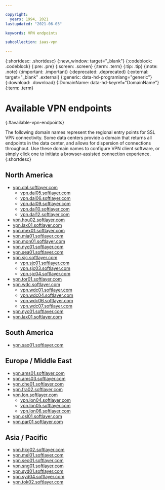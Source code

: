 ```yaml
---

copyright:
  years: 1994, 2021
lastupdated: "2021-06-03"

keywords: VPN endpoints

subcollection: iaas-vpn

---
```


{:shortdesc: .shortdesc}
{:new_window: target="_blank"}
{:codeblock: .codeblock}
{:pre: .pre}
{:screen: .screen}
{:term: .term}
{:tip: .tip}
{:note: .note}
{:important: .important}
{:deprecated: .deprecated}
{:external: target="_blank" .external}
{:generic: data-hd-programlang="generic"}
{:download: .download}
{:DomainName: data-hd-keyref="DomainName"}
{:term: .term}

# Available VPN endpoints
{:#available-vpn-endpoints}

The following domain names represent the regional entry points for SSL VPN connectivity. Some data centers provide a domain that returns all endpoints in the data center, and allows for dispersion of connections throughout. Use these domain names to configure VPN client software, or simply click one to initiate a browser-assisted connection experience.
{:shortdesc}

## North America

* [vpn.dal.softlayer.com](https://vpn.dal.softlayer.com/prx/000/http/localhost/login)
   * [vpn.dal05.softlayer.com](https://vpn.dal05.softlayer.com/prx/000/http/localhost/login) 
   * [vpn.dal06.softlayer.com](https://vpn.dal06.softlayer.com/prx/000/http/localhost/login)
   * [vpn.dal09.softlayer.com](https://vpn.dal09.softlayer.com/prx/000/http/localhost/login)
   * [vpn.dal10.softlayer.com](https://vpn.dal10.softlayer.com/prx/000/http/localhost/login)
   * [vpn.dal12.softlayer.com](https://vpn.dal12.softlayer.com/prx/000/http/localhost/login)   
* [vpn.hou02.softlayer.com](https://vpn.hou02.softlayer.com/prx/000/http/localhost/login)
* [vpn.lax01.softlayer.com](https://vpn.lax01.softlayer.com/prx/000/http/localhost/login)
* [vpn.mex01.softlayer.com](https://vpn.mex01.softlayer.com/prx/000/http/localhost/login)
* [vpn.mia01.softlayer.com](https://vpn.mia01.softlayer.com/prx/000/http/localhost/login)
* [vpn.mon01.softlayer.com](https://vpn.mon01.softlayer.com/prx/000/http/localhost/login)
* [vpn.nyc01.softlayer.com](https://vpn.nyc01.softlayer.com/prx/000/http/localhost/login)
* [vpn.sea01.softlayer.com](https://vpn.sea01.softlayer.com/prx/000/http/localhost/login)
* [vpn.sjc.softlayer.com](https://vpn.sjc.softlayer.com/prx/000/http/localhost/login)
   * [vpn.sjc01.softlayer.com](https://vpn.sjc01.softlayer.com/prx/000/http/localhost/login)
   * [vpn.sjc03.softlayer.com](https://vpn.sjc03.softlayer.com/prx/000/http/localhost/login)
   * [vpn.sjc04.softlayer.com](https://vpn.sjc04.softlayer.com/prx/000/http/localhost/login)
* [vpn.tor01.softlayer.com](https://vpn.tor01.softlayer.com/prx/000/http/localhost/login)
* [vpn.wdc.softlayer.com](https://vpn.wdc.softlayer.com/prx/000/http/localhost/login)
   * [vpn.wdc01.softlayer.com](https://vpn.wdc01.softlayer.com/prx/000/http/localhost/login)
   * [vpn.wdc04.softlayer.com](https://vpn.wdc04.softlayer.com/prx/000/http/localhost/login)
   * [vpn.wdc06.softlayer.com](https://vpn.wdc06.softlayer.com/prx/000/http/localhost/login)
   * [vpn.wdc07.softlayer.com](https://vpn.wdc07.softlayer.com/prx/000/http/localhost/login)
* [vpn.nyc01.softlayer.com](https://vpn.nyc01.softlayer.com/prx/000/http/localhost/login)
* [vpn.lax01.softlayer.com](https://vpn.lax01.softlayer.com/prx/000/http/localhost/login)

## South America
* [vpn.sao01.softlayer.com](https://vpn.sao01.softlayer.com/prx/000/http/localhost/login)

## Europe / Middle East
* [vpn.ams01.softlayer.com](https://vpn.ams01.softlayer.com/prx/000/http/localhost/login)
* [vpn.ams03.softlayer.com](https://vpn.ams03.softlayer.com/prx/000/http/localhost/login)
* [vpn.che01.softlayer.com](https://vpn.che01.softlayer.com/prx/000/http/localhost/login)
* [vpn.fra02.softlayer.com](https://vpn.fra02.softlayer.com/prx/000/http/localhost/login)
* [vpn.lon.softlayer.com](https://vpn.lon.softlayer.com/prx/000/http/localhost/login)
   * [vpn.lon04.softlayer.com](https://vpn.lon04.softlayer.com/prx/000/http/localhost/login)
   * [vpn.lon05.softlayer.com](https://vpn.lon05.softlayer.com/prx/000/http/localhost/login)
   * [vpn.lon06.softlayer.com](https://vpn.lon06.softlayer.com/prx/000/http/localhost/login)
* [vpn.osl01.softlayer.com](https://vpn.osl01.softlayer.com/prx/000/http/localhost/login)
* [vpn.par01.softlayer.com](https://vpn.par01.softlayer.com/prx/000/http/localhost/login)

## Asia / Pacific
* [vpn.hkg02.softlayer.com](https://vpn.hkg02.softlayer.com/prx/000/http/localhost/login)
* [vpn.mel01.softlayer.com](https://vpn.mel01.softlayer.com/prx/000/http/localhost/login)
* [vpn.seo01.softlayer.com](https://vpn.seo01.softlayer.com/prx/000/http/localhost/login)
* [vpn.sng01.softlayer.com](https://vpn.sng01.softlayer.com/prx/000/http/localhost/login)
* [vpn.syd01.softlayer.com](https://vpn.syd01.softlayer.com/prx/000/http/localhost/login)
* [vpn.syd04.softlayer.com](https://vpn.syd04.softlayer.com/prx/000/http/localhost/login)
* [vpn.tok02.softlayer.com](https://vpn.tok02.softlayer.com/prx/000/http/localhost/login)
